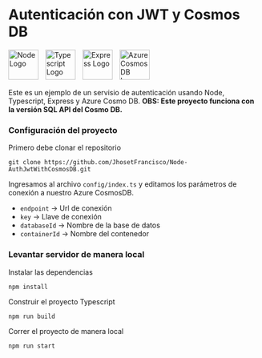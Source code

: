 # Autenticación con JWT y Cosmos DB

<div>
    <img src="https://sa2020staticfiles.blob.core.windows.net/img/node-logo.png"
        alt="Node Logo"
        height=60
        style="margin-right: 10px;" />
    <img src="https://sa2020staticfiles.blob.core.windows.net/img/typescript-logo.png"
        alt="Typescript Logo"
        height=60
        style="margin-right: 10px;" />
    <img src="https://sa2020staticfiles.blob.core.windows.net/img/express-logo.png"
        alt="Express Logo"
        height=60
        style="margin-right: 10px;" />
    <img src="https://sa2020staticfiles.blob.core.windows.net/img/azure-cosmos-db-logo.png"
        alt="Azure Cosmos DB Logo"
        height=60
        style="margin-right: 10px;" />
</div>

Este es un ejemplo de un servisio de autenticación usando Node, Typescript, Express y Azure Cosmo DB.
**OBS: Este proyecto funciona con la versión SQL API del Cosmo DB.**

### Configuración del proyecto

Primero debe clonar el repositorio

```
git clone https://github.com/JhosetFrancisco/Node-AuthJwtWithCosmosDB.git
```

Ingresamos al archivo `config/index.ts` y editamos los parámetros de conexión a nuestro Azure CosmosDB. 

* `endpoint` -> Url de conexión
* `key` -> Llave de conexión
* `databaseId` -> Nombre de la base de datos
* `containerId` -> Nombre del contenedor


### Levantar servidor de manera local

Instalar las dependencias

```
npm install
```

Construir el proyecto Typescript

```
npm run build
```

Correr el proyecto de manera local

```
npm run start
```